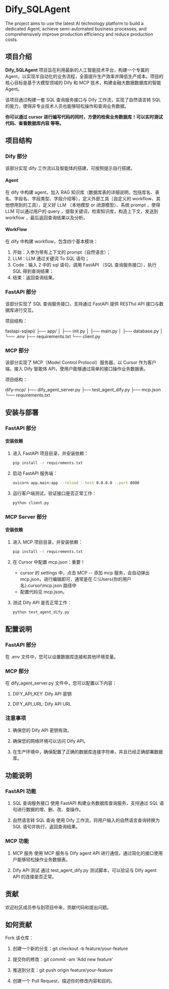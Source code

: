 # Dify_SQLAgent
The project aims to use the latest AI technology platform to build a dedicated Agent, achieve semi-automated business processes, and comprehensively improve production efficiency and reduce production costs.

## 项目介绍

**Dify_SQLAgent** 项目旨在利用最新的人工智能技术平台，构建一个专属的 Agent，以实现半自动化的业务流程，全面提升生产效率并降低生产成本。项目的核心目标是基于大模型领域的 Dify 和 MCP 技术，构建金融大数据数据库的智能 Agent。

该项目通过构建一套 SQL 查询服务接口与 Dify 工作流，实现了自然语言转 SQL 的能力，使得非专业技术人员也能够轻松操作和查询业务数据。

**你可以通过 cursor 进行编写代码的同时，方便的检索业务数据库！可以实时测试代码、查看数据库内容 等等。**

## 项目结构

### Dify 部分

该部分实现 dify 工作流以及智能体的搭建，可按照提示自行搭建。

#### Agent

在 dify 中构建 agent，加入 RAG 知识库（数据库表的详细说明，包括库名、表名、字段名、字段类型、字段介绍等），定义外部工具（自定义的 workflow、其他想用到的工具），定义好 LLM （本地模型 or 闭源模型）、系统 prompt ，使得 LLM 可以通过用户的 query ，提取关键词，检索知识库，构造上下文，发送到 workflow ，最后返回查询结果以及分析。

#### WorkFlow

在 dify 中构建 workflow，包含四个基本模块：
1. 开始：入参为带有上下文的 prompt（自然语言）；
2. LLM：LLM 通过关键词 To SQL 语句；
3. Code：输入 2 中的 sql 语句，调用 FastAPI （SQL 查询服务接口），执行 SQL 得到查询结果；
4. 结束：返回查询结果。
   
### FastAPI 部分

该部分实现了 SQL 查询服务接口，支持通过 FastAPI 提供 RESTful API 接口与数据库进行交互。

项目结构：

fastapi-sqlapi/ ├── app/ │ ├── init.py │ ├── main.py │ ├── database.py │ └── .env ├── requirements.txt └── client.py

### MCP 部分

该部分实现了 MCP（Model Control Protocol）服务器，以 Cursor 作为客户端，接入 Dify 智能体 API，使用户能够通过简单的接口操作业务数据表。

项目结构：

dify-mcp/ ├── dify_agent_server.py ├── test_agent_dify.py ├── mcp.json └── requirements.txt

## 安装与部署

### FastAPI 部分

#### 安装依赖

1. 进入 FastAPI 项目目录，并安装依赖：

   ```bash
   pip install -r requirements.txt

2. 启动 FastAPI 服务端：

   ```bash
   uvicorn app.main:app --reload --host 0.0.0.0 --port 8000
   
3. 运行客户端测试，验证接口是否正常工作：

   ```bash
   python client.py

### MCP Server 部分

#### 安装依赖

1. 进入 MCP 项目目录，并安装依赖：

   ```bash
   pip install -r requirements.txt

2. 在 Cursor 中配置 mcp.json：重要！
	- cursor 的 settings 中，点击 MCP -- 添加 mcp 服务，会自动弹出 mcp.json，进行编辑即可，通常是在 C:\Users\{你的用户名}\.cursor\mcp.json 路径中
	- 配置代码见 mcp.json。
   
3. 测试 Dify API 是否正常工作：

   ```bash
   python test_agent_dify.py

## 配置说明
### FastAPI 部分
在 .env 文件中，您可以设置数据库连接和其他环境变量。

### MCP 部分
在 dify_agent_server.py 文件中，您可以配置以下内容：

1. DIFY_API_KEY: Dify API 密钥

2. DIFY_API_URL: Dify API URL

### 注意事项
1. 确保您的 Dify API 密钥有效。

2. 确保您的网络环境可以访问 Dify API。

3. 在生产环境中，确保配置了正确的数据库连接字符串，并且已经正确部署数据库。

## 功能说明
### FastAPI 功能
1. SQL 查询服务接口
使用 FastAPI 构建业务数据库查询服务，支持通过 SQL 语句进行数据的增、删、改、查操作。

2. 自然语言转 SQL 查询
使用 Dify 工作流，将用户输入的自然语言查询转换为 SQL 语句并执行，返回查询结果。

### MCP 功能
1. MCP 服务
使用 MCP 服务与 Dify agent API 进行通信，通过简化的接口使用户能够轻松操作业务数据表。

2. Dify API 测试
通过 test_agent_dify.py 测试脚本，可以验证与 Dify agent API 的连接是否正常。

## 贡献
欢迎社区成员参与到项目中来，贡献代码和提出问题。

## 如何贡献
Fork 该仓库：

1. 创建一个新的分支：git checkout -b feature/your-feature

2. 提交你的修改：git commit -am 'Add new feature'

3. 推送到分支：git push origin feature/your-feature

4. 创建一个 Pull Request，描述你的修改内容和目的。
